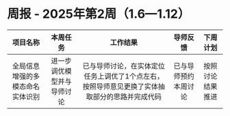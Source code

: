 # 周报 - 2025年第2周（1.6—1.12）


|  项目名称  |         本周任务         | 工作结果 | 导师反馈 |  下周计划| 
|:----------:|:--------------------:|:--:|:--------:|:--------:|
|  全局信息增强的多模态命名实体识别       |进一步调优模型并与导师讨论 | 已与导师讨论，在实体定位任务上调优了1个点左右，按照导师意见更换了实体抽取部分的思路并完成代码 | 已与导师预约本周讨论 | 按照讨论结果推进